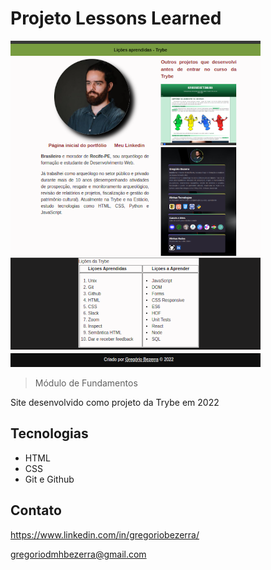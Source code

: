 # Projeto Lessons Learned

![preview](./github/preview-html.png)

> Módulo de Fundamentos

 Site desenvolvido como projeto da Trybe em 2022

## Tecnologias

- HTML
- CSS
- Git e Github

## Contato
https://www.linkedin.com/in/gregoriobezerra/

gregoriodmhbezerra@gmail.com

